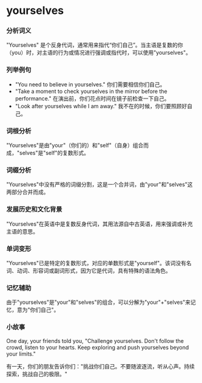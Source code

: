# yourselves

### 分析词义

  

"Yourselves" 是个反身代词，通常用来指代“你们自己”。当主语是复数的你（you）时，对主语的行为或情况进行强调或指代时，可以使用"yourselves"。

  

### 列举例句

  

*   "You need to believe in yourselves." 你们需要相信你们自己。
*   "Take a moment to check yourselves in the mirror before the performance." 在演出前，你们花点时间在镜子前检查一下自己。
*   "Look after yourselves while I am away." 我不在的时候，你们要照顾好自己。

  

### 词根分析

  

"Yourselves"是由"your"（你们的）和"self"（自身）组合而成，"selves"是"self"的复数形式。

  

### 词缀分析

  

"Yourselves"中没有严格的词缀分割，这是一个合并词，由"your"和"selves"这两部分合并而成。

  

### 发展历史和文化背景

  

"Yourselves"在英语中是复数反身代词，其用法源自中古英语，用来强调或补充主语的意思。

  

### 单词变形

  

"Yourselves"已是特定的复数形式，对应的单数形式是"yourself"。该词没有名词、动词、形容词或副词形式，因为它是代词，具有特殊的语法角色。

  

### 记忆辅助

  

由于"yourselves"是"your"和"selves"的组合，可以分解为"your"+"selves"来记忆，意为"你们自己"。

  

### 小故事

  

One day, your friends told you, "Challenge yourselves. Don't follow the crowd, listen to your hearts. Keep exploring and push yourselves beyond your limits."

  

有一天，你们的朋友告诉你们："挑战你们自己。不要随波逐流，听从心声。持续探索，挑战自己的极限。"

